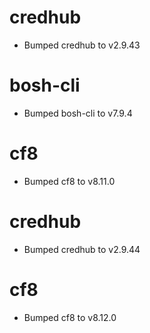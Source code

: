 
# credhub

- Bumped credhub to v2.9.43

# bosh-cli

- Bumped bosh-cli to v7.9.4

# cf8

- Bumped cf8 to v8.11.0

# credhub

- Bumped credhub to v2.9.44

# cf8

- Bumped cf8 to v8.12.0
